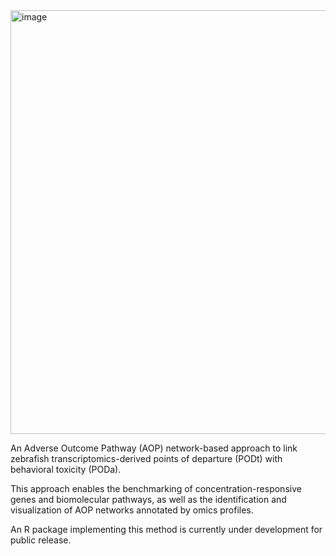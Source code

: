 <img width="865" height="678" alt="image" src="https://github.com/user-attachments/assets/e8c89829-8e2a-49dd-a9b5-3c8460b30d28" />


An Adverse Outcome Pathway (AOP) network-based approach to link zebrafish transcriptomics-derived points of departure (PODt) with behavioral toxicity (PODa).

This approach enables the benchmarking of concentration-responsive genes and biomolecular pathways, as well as the identification and visualization of AOP networks annotated by omics profiles.

An R package implementing this method is currently under development for public release.
